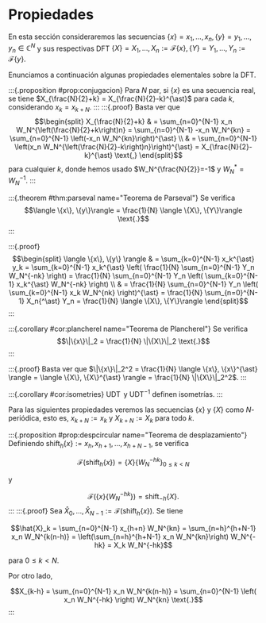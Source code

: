 # Propiedades

En esta sección consideraremos las secuencias $\{x\} = x_1, \dots, x_n, \{y\} = y_1, \dots, y_n \in \mathbb{C}^N$ y sus respectivas DFT $\{X\} = X_1, \dots, X_n := \mathcal{F}\{x\}, \{Y\} = Y_1, \dots, Y_n := \mathcal{F}\{y\}$.

Enunciamos a continuación algunas propiedades elementales sobre la DFT.

:::{.proposition #prop:conjugacion}
Para $N$ par, si $\{x\}$ es una secuencia real, se tiene $X_{\frac{N}{2}+k} = X_{\frac{N}{2}-k}^{\ast}$ para cada $k$, considerando $x_k = x_{k+N}$.
:::
:::{.proof}
Basta ver que
$$\begin{split}
X_{\frac{N}{2}+k} & = \sum_{n=0}^{N-1} x_n W_N^{\left(\frac{N}{2}+k\right)n} = \sum_{n=0}^{N-1} -x_n W_N^{kn} = \sum_{n=0}^{N-1} \left(-x_n W_N^{kn}\right)^{\ast} \\
& = \sum_{n=0}^{N-1} \left(x_n W_N^{\left(\frac{N}{2}-k\right)n}\right)^{\ast} = X_{\frac{N}{2}-k}^{\ast} \text{,}
\end{split}$$
para cualquier $k$, donde hemos usado $W_N^{\frac{N}{2}}=-1$ y $W_N^{\ast} = W_N^{-1}$.
:::

:::{.theorem #thm:parseval name="Teorema de Parseval"}
Se verifica
$$\langle \{x\}, \{y\}\rangle = \frac{1}{N} \langle \{X\}, \{Y\}\rangle \text{.}$$
:::

:::{.proof}
$$\begin{split}
\langle \{x\}, \{y\} \rangle & = \sum_{k=0}^{N-1} x_k^{\ast} y_k = \sum_{k=0}^{N-1} x_k^{\ast} \left( \frac{1}{N} \sum_{n=0}^{N-1} Y_n W_N^{-nk} \right) = \frac{1}{N} \sum_{n=0}^{N-1} Y_n \left( \sum_{k=0}^{N-1} x_k^{\ast}  W_N^{-nk} \right) \\
& = \frac{1}{N} \sum_{n=0}^{N-1} Y_n \left( \sum_{k=0}^{N-1} x_k W_N^{nk} \right)^{\ast} = \frac{1}{N} \sum_{n=0}^{N-1} X_n{^\ast} Y_n = \frac{1}{N} \langle \{X\}, \{Y\}\rangle
\end{split}$$
:::

:::{.corollary #cor:plancherel name="Teorema de Plancherel"}
Se verifica
$$\|\{x\}\|_2 = \frac{1}{N} \|\{X\}\|_2 \text{.}$$
:::

:::{.proof}
Basta ver que $\|\{x\}\|_2^2 = \frac{1}{N} \langle \{x\}, \{x\}^{\ast} \rangle = \langle \{X\}, \{X\}^{\ast} \rangle = \frac{1}{N} \|\{X\}\|_2^2$.
:::

:::{.corollary #cor:isometries}
$\operatorname{UDT}$ y $\operatorname{UDT}^{-1}$ definen isometrías.
:::

Para las siguientes propiedades veremos las secuencias $\{x\}$ y $\{X\}$ como $N$-periódica, esto es, $x_{k+N}:=x_k$ y $X_{k+N}:=X_k$ para todo $k$.

:::{.proposition #prop:despcircular name="Teorema de desplazamiento"}
Definiendo $\operatorname{shift}_h\{x\}:=x_h, x_{h+1}, \dots, x_{h+N-1}$, se verifica

$$\mathcal{F}(\operatorname{shift}_h\{x\})=\{X\} \{W_N^{-hk}\}_{0 \leq k < N}$$

y

$$\mathcal{F}(\{x\} \{W_N^{-hk}\}) = \operatorname{shift}_{-h}\{X\} \text{.}$$
:::
:::{.proof}
Sea $\hat{X}_0, \dots, \hat{X}_{N-1} := \mathcal{F}(\operatorname{shift}_h\{x\})$. Se tiene

$$\hat{X}_k = \sum_{n=0}^{N-1} x_{h+n} W_N^{kn} = \sum_{n=h}^{h+N-1} x_n W_N^{k(n-h)} =  \left(\sum_{n=h}^{h+N-1} x_n W_N^{kn}\right) W_N^{-hk} = X_k W_N^{-hk}$$

para $0 \leq k < N$.

Por otro lado,

$$X_{k-h} = \sum_{n=0}^{N-1} x_n W_N^{k(n-h)} = \sum_{n=0}^{N-1} \left( x_n W_N^{-hk} \right) W_N^{kn} \text{.}$$
:::
